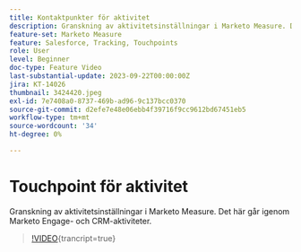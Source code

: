 ```yaml
---
title: Kontaktpunkter för aktivitet
description: Granskning av aktivitetsinställningar i Marketo Measure. Det här går igenom Marketo Engage- och CRM-aktiviteter.
feature-set: Marketo Measure
feature: Salesforce, Tracking, Touchpoints
role: User
level: Beginner
doc-type: Feature Video
last-substantial-update: 2023-09-22T00:00:00Z
jira: KT-14026
thumbnail: 3424420.jpeg
exl-id: 7e7408a0-8737-469b-ad96-9c137bcc0370
source-git-commit: d2efe7e48e06ebb4f39716f9cc9612bd67451eb5
workflow-type: tm+mt
source-wordcount: '34'
ht-degree: 0%

---
```


# Touchpoint för aktivitet

Granskning av aktivitetsinställningar i Marketo Measure. Det här går igenom Marketo Engage- och CRM-aktiviteter.

>[!VIDEO](https://video.tv.adobe.com/v/3453217/?learn=on&captions=swe){trancript=true}
